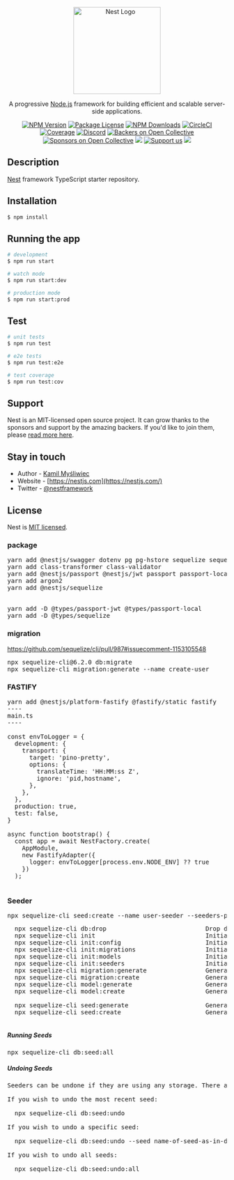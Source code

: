 <p align="center">
  <a href="http://nestjs.com/" target="blank"><img src="https://nestjs.com/img/logo-small.svg" width="200" alt="Nest Logo" /></a>
</p>

[circleci-image]: https://img.shields.io/circleci/build/github/nestjs/nest/master?token=abc123def456
[circleci-url]: https://circleci.com/gh/nestjs/nest

  <p align="center">A progressive <a href="http://nodejs.org" target="_blank">Node.js</a> framework for building efficient and scalable server-side applications.</p>
    <p align="center">
<a href="https://www.npmjs.com/~nestjscore" target="_blank"><img src="https://img.shields.io/npm/v/@nestjs/core.svg" alt="NPM Version" /></a>
<a href="https://www.npmjs.com/~nestjscore" target="_blank"><img src="https://img.shields.io/npm/l/@nestjs/core.svg" alt="Package License" /></a>
<a href="https://www.npmjs.com/~nestjscore" target="_blank"><img src="https://img.shields.io/npm/dm/@nestjs/common.svg" alt="NPM Downloads" /></a>
<a href="https://circleci.com/gh/nestjs/nest" target="_blank"><img src="https://img.shields.io/circleci/build/github/nestjs/nest/master" alt="CircleCI" /></a>
<a href="https://coveralls.io/github/nestjs/nest?branch=master" target="_blank"><img src="https://coveralls.io/repos/github/nestjs/nest/badge.svg?branch=master#9" alt="Coverage" /></a>
<a href="https://discord.gg/G7Qnnhy" target="_blank"><img src="https://img.shields.io/badge/discord-online-brightgreen.svg" alt="Discord"/></a>
<a href="https://opencollective.com/nest#backer" target="_blank"><img src="https://opencollective.com/nest/backers/badge.svg" alt="Backers on Open Collective" /></a>
<a href="https://opencollective.com/nest#sponsor" target="_blank"><img src="https://opencollective.com/nest/sponsors/badge.svg" alt="Sponsors on Open Collective" /></a>
  <a href="https://paypal.me/kamilmysliwiec" target="_blank"><img src="https://img.shields.io/badge/Donate-PayPal-ff3f59.svg"/></a>
    <a href="https://opencollective.com/nest#sponsor"  target="_blank"><img src="https://img.shields.io/badge/Support%20us-Open%20Collective-41B883.svg" alt="Support us"></a>
  <a href="https://twitter.com/nestframework" target="_blank"><img src="https://img.shields.io/twitter/follow/nestframework.svg?style=social&label=Follow"></a>
</p>
  <!--[![Backers on Open Collective](https://opencollective.com/nest/backers/badge.svg)](https://opencollective.com/nest#backer)
  [![Sponsors on Open Collective](https://opencollective.com/nest/sponsors/badge.svg)](https://opencollective.com/nest#sponsor)-->

## Description

[Nest](https://github.com/nestjs/nest) framework TypeScript starter repository.

## Installation

```bash
$ npm install
```

## Running the app

```bash
# development
$ npm run start

# watch mode
$ npm run start:dev

# production mode
$ npm run start:prod
```

## Test

```bash
# unit tests
$ npm run test

# e2e tests
$ npm run test:e2e

# test coverage
$ npm run test:cov
```

## Support

Nest is an MIT-licensed open source project. It can grow thanks to the sponsors and support by the amazing backers. If you'd like to join them, please [read more here](https://docs.nestjs.com/support).

## Stay in touch

- Author - [Kamil Myśliwiec](https://kamilmysliwiec.com)
- Website - [https://nestjs.com](https://nestjs.com/)
- Twitter - [@nestframework](https://twitter.com/nestframework)

## License

Nest is [MIT licensed](LICENSE).

### package
<pre>
yarn add @nestjs/swagger dotenv pg pg-hstore sequelize sequelize-typescript @nestjs/config
yarn add class-transformer class-validator 
yarn add @nestjs/passport @nestjs/jwt passport passport-local passport-jwt
yarn add argon2
yarn add @nestjs/sequelize


yarn add -D @types/passport-jwt @types/passport-local
yarn add -D @types/sequelize
</pre>


### migration
https://github.com/sequelize/cli/pull/987#issuecomment-1153105548

<pre>
npx sequelize-cli@6.2.0 db:migrate
npx sequelize-cli migration:generate --name create-user
</pre>

### FASTIFY
<pre>
yarn add @nestjs/platform-fastify @fastify/static fastify
----
main.ts
----

const envToLogger = {
  development: {
    transport: {
      target: 'pino-pretty',
      options: {
        translateTime: 'HH:MM:ss Z',
        ignore: 'pid,hostname',
      },
    },
  },
  production: true,
  test: false,
}

async function bootstrap() {
  const app = await NestFactory.create<NestFastifyApplication>(
    AppModule,
    new FastifyAdapter({
      logger: envToLogger[process.env.NODE_ENV] ?? true
    })
  );

</pre>

### Seeder
<pre>
npx sequelize-cli seed:create --name user-seeder --seeders-path ./src/database/seeders/
</pre>

<pre>
  npx sequelize-cli db:drop                           Drop database specified by configuration
  npx sequelize-cli init                              Initializes project
  npx sequelize-cli init:config                       Initializes configuration
  npx sequelize-cli init:migrations                   Initializes migrations
  npx sequelize-cli init:models                       Initializes models
  npx sequelize-cli init:seeders                      Initializes seeders
  npx sequelize-cli migration:generate                Generates a new migration file
  npx sequelize-cli migration:create                  Generates a new migration file
  npx sequelize-cli model:generate                    Generates a model and its migration
  npx sequelize-cli model:create                      Generates a model and its migration
 
  npx sequelize-cli seed:generate                     Generates a new seed file
  npx sequelize-cli seed:create                       Generates a new seed file

</pre>

##### Running Seeds
<pre>
npx sequelize-cli db:seed:all
</pre>


##### Undoing Seeds
<pre>
Seeders can be undone if they are using any storage. There are two commands available for that:

If you wish to undo the most recent seed:

  npx sequelize-cli db:seed:undo

If you wish to undo a specific seed:

  npx sequelize-cli db:seed:undo --seed name-of-seed-as-in-data

If you wish to undo all seeds:

  npx sequelize-cli db:seed:undo:all
</pre>